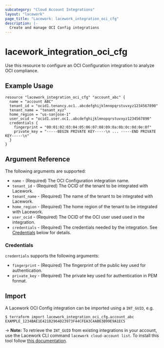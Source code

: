 ```yaml
---
subcategory: "Cloud Account Integrations"
layout: "lacework"
page_title: "Lacework: lacework_integration_oci_cfg"
description: |-
  Create and manage OCI Config integrations
---
```


# lacework\_integration\_oci\_cfg

Use this resource to configure an OCI Configuration integration to analyze OCI compliance.

## Example Usage

```hcl
resource "lacework_integration_oci_cfg" "account_abc" {
  name = "account ABC"
  tenant_id = "ocid1.tenancy.oc1..abcdefghijklmnopqrstuvxyz1234567890"
  tenant_name = "tenant_xyz"
  home_region = "us-sanjose-1"
  user_ocid = "ocid1.user.oc1..abcdefghijklmnopqrstuvxyz1234567890"
  credentials {
    fingerprint = "00:01:02:03:04:05:06:07:08:09:0a:0b:0c:0d:0e:0f"
    private_key = "-----BEGIN PRIVATE KEY-----\n ... -----END PRIVATE KEY-----\n"
  }
}
```

## Argument Reference

The following arguments are supported:

* `name` - (Required) The OCI Configuration integration name.
* `tenant_id` - (Required) The OCID of the tenant to be integrated with Lacework.
* `tenant_name` - (Required) The name of the tenant to be integrated with Lacework.
* `home_region` - (Required) The home region of the tenant to be integrated with Lacework.
* `user_ocid` - (Required) The OCID of the OCI user used used in the integration.
* `credentials` - (Required) The credentials needed by the integration. See [Credentials](#credentials) below for details.

### Credentials

`credentials` supports the following arguments:

* `fingerprint` - (Required) The fingerprint of the public key used for authentication.
* `private_key` - (Required) The private key used for authentication in PEM format.

## Import

A Lacework OCI Config integration can be imported using a `INT_GUID`, e.g.

```
$ terraform import lacework_integration_oci_cfg.account_abc EXAMPLE_1234BAE1E42182964D23973F44CFEA3C4AB63B99E9A1EC5
```
-> **Note:** To retrieve the `INT_GUID` from existing integrations in your account, use the
	Lacework CLI command `lacework cloud-account list`. To install this tool follow
	[this documentation](https://docs.lacework.com/cli/).
